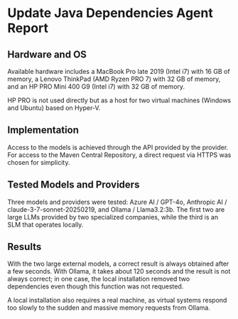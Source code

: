 # Update Java Dependencies Agent Report

## Hardware and OS

Available hardware includes a MacBook Pro late 2019 (Intel i7) with 16 GB of memory, a Lenovo ThinkPad (AMD Ryzen PRO 7) with 32 GB of memory, and an HP PRO Mini 400 G9 (Intel i7) with 32 GB of memory.

HP PRO is not used directly but as a host for two virtual machines (Windows and Ubuntu) based on Hyper-V.

## Implementation

Access to the models is achieved through the API provided by the provider. For access to the Maven Central Repository, a direct request via HTTPS was chosen for simplicity.

## Tested Models and Providers

Three models and providers were tested: Azure AI / GPT-4o, Anthropic AI / claude-3-7-sonnet-20250219, and Ollama / Llama3.2:3b. The first two are large LLMs provided by two specialized companies, while the third is an SLM that operates locally.

## Results

With the two large external models, a correct result is always obtained after a few seconds. With Ollama, it takes about 120 seconds and the result is not always correct; in one case, the local installation removed two dependencies even though this function was not requested.

A local installation also requires a real machine, as virtual systems respond too slowly to the sudden and massive memory requests from Ollama.
